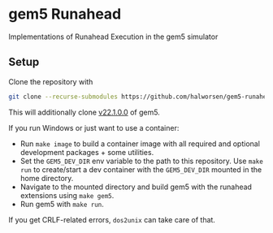 # gem5 Runahead
Implementations of Runahead Execution in the gem5 simulator

## Setup
Clone the repository with

```bash
git clone --recurse-submodules https://github.com/halworsen/gem5-runahead.git
```

This will additionally clone [v22.1.0.0](https://gem5.googlesource.com/public/gem5/+/refs/tags/v22.1.0.0) of gem5.

If you run Windows or just want to use a container:

* Run `make image` to build a container image with all required and optional
  development packages + some utilities.
* Set the `GEM5_DEV_DIR` env variable to the path to this repository. Use `make run` to
  create/start a dev container with the `GEM5_DEV_DIR` mounted in the home directory.
* Navigate to the mounted directory and build gem5 with the runahead extensions using `make gem5`.
* Run gem5 with `make run`.

If you get CRLF-related errors, `dos2unix` can take care of that.
